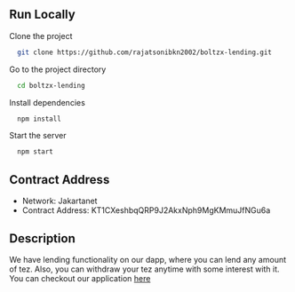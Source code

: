 
## Run Locally

Clone the project

```bash
  git clone https://github.com/rajatsonibkn2002/boltzx-lending.git
```

Go to the project directory

```bash
  cd boltzx-lending
```

Install dependencies

```bash
  npm install
```

Start the server

```bash
  npm start
```

## Contract Address
- Network: Jakartanet
- Contract Address: KT1CXeshbqQRP9J2AkxNph9MgKMmuJfNGu6a

## Description
We have lending functionality on our dapp, where you can lend any amount of tez. Also, you can withdraw your tez anytime with some interest with it.
You can checkout our application [here](https://boltzx.netlify.app/)
